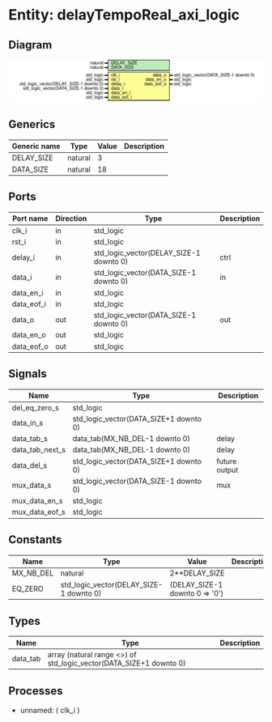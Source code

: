 # Entity: delayTempoReal_axi_logic

## Diagram

![Diagram](delayTempoReal_axi_logic.svg "Diagram")
## Generics

| Generic name | Type    | Value | Description |
| ------------ | ------- | ----- | ----------- |
| DELAY_SIZE   | natural | 3     |             |
| DATA_SIZE    | natural | 18    |             |
## Ports

| Port name  | Direction | Type                                    | Description |
| ---------- | --------- | --------------------------------------- | ----------- |
| clk_i      | in        | std_logic                               |             |
| rst_i      | in        | std_logic                               |             |
| delay_i    | in        | std_logic_vector(DELAY_SIZE-1 downto 0) | ctrl        |
| data_i     | in        | std_logic_vector(DATA_SIZE-1 downto 0)  | in          |
| data_en_i  | in        | std_logic                               |             |
| data_eof_i | in        | std_logic                               |             |
| data_o     | out       | std_logic_vector(DATA_SIZE-1 downto 0)  | out         |
| data_en_o  | out       | std_logic                               |             |
| data_eof_o | out       | std_logic                               |             |
## Signals

| Name             | Type                                   | Description   |
| ---------------- | -------------------------------------- | ------------- |
| del_eq_zero_s    | std_logic                              |               |
| data_in_s        | std_logic_vector(DATA_SIZE+1 downto 0) |               |
| data_tab_s       | data_tab(MX_NB_DEL-1 downto 0)         | delay         |
|  data_tab_next_s | data_tab(MX_NB_DEL-1 downto 0)         | delay         |
| data_del_s       | std_logic_vector(DATA_SIZE+1 downto 0) | future output |
| mux_data_s       | std_logic_vector(DATA_SIZE-1 downto 0) | mux           |
| mux_data_en_s    | std_logic                              |               |
| mux_data_eof_s   | std_logic                              |               |
## Constants

| Name      | Type                                    | Value                                  | Description |
| --------- | --------------------------------------- | -------------------------------------- | ----------- |
| MX_NB_DEL | natural                                 |  2**DELAY_SIZE                         |             |
| EQ_ZERO   | std_logic_vector(DELAY_SIZE-1 downto 0) |  							(DELAY_SIZE-1 downto 0 => '0') |             |
## Types

| Name     | Type                                                                | Description |
| -------- | ------------------------------------------------------------------- | ----------- |
| data_tab | array (natural range <>) of std_logic_vector(DATA_SIZE+1 downto 0)  |             |
## Processes
- unnamed: ( clk_i )
